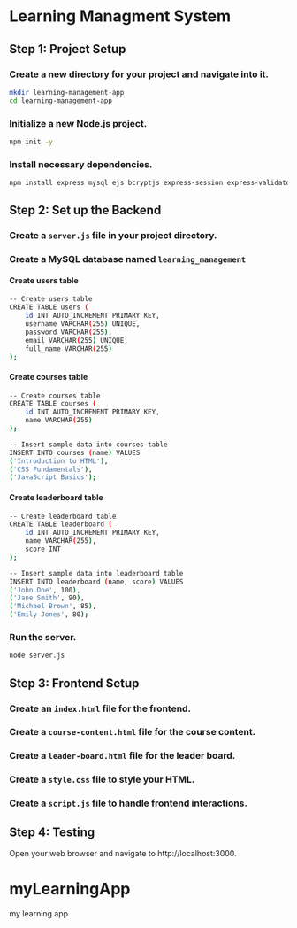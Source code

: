 
# Learning Managment System

## Step 1: Project Setup

### Create a new directory for your project and navigate into it.
```bash
mkdir learning-management-app
cd learning-management-app
```
### Initialize a new Node.js project.
```bash
npm init -y
```
### Install necessary dependencies.
```bash
npm install express mysql ejs bcryptjs express-session express-validator
```

## Step 2: Set up the Backend

### Create a `server.js` file in your project directory.

### Create a MySQL database named `learning_management` 

#### Create users table
```bash
-- Create users table
CREATE TABLE users (
    id INT AUTO_INCREMENT PRIMARY KEY,
    username VARCHAR(255) UNIQUE,
    password VARCHAR(255),
    email VARCHAR(255) UNIQUE,
    full_name VARCHAR(255)
);
```

#### Create courses table
```bash
-- Create courses table
CREATE TABLE courses (
    id INT AUTO_INCREMENT PRIMARY KEY,
    name VARCHAR(255)
);

-- Insert sample data into courses table
INSERT INTO courses (name) VALUES
('Introduction to HTML'),
('CSS Fundamentals'),
('JavaScript Basics');
```

#### Create leaderboard table
```bash
-- Create leaderboard table
CREATE TABLE leaderboard (
    id INT AUTO_INCREMENT PRIMARY KEY,
    name VARCHAR(255),
    score INT
);

-- Insert sample data into leaderboard table
INSERT INTO leaderboard (name, score) VALUES
('John Doe', 100),
('Jane Smith', 90),
('Michael Brown', 85),
('Emily Jones', 80);
```

### Run the server.
```bash
node server.js
```

## Step 3: Frontend Setup

### Create an `index.html` file for the frontend.

### Create a `course-content.html` file for the course content.

### Create a `leader-board.html` file for the leader board.

### Create a `style.css` file to style your HTML.

### Create a `script.js` file to handle frontend interactions.

## Step 4: Testing
Open your web browser and navigate to http://localhost:3000.
# myLearningApp
my learning app
